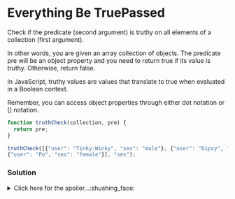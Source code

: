# Everything Be TruePassed
Check if the predicate (second argument) is truthy on all elements of a collection (first argument).

In other words, you are given an array collection of objects. The predicate pre will be an object property and you need to return true if its value is truthy. Otherwise, return false.

In JavaScript, truthy values are values that translate to true when evaluated in a Boolean context.

Remember, you can access object properties through either dot notation or [] notation.

```javascript
function truthCheck(collection, pre) {
  return pre;
}

truthCheck([{"user": "Tinky-Winky", "sex": "male"}, {"user": "Dipsy", "sex": "male"}, {"user": "Laa-Laa", "sex": "female"}, 
{"user": "Po", "sex": "female"}], "sex");
```

### Solution

<details>
  <summary>Click here for the spoiler...:shushing_face:</summary>

```javascript
function truthCheck(collection, pre) {
  return collection.every((obj) => obj[pre]);
}

truthCheck([{"user": "Tinky-Winky", "sex": "male"}, {"user": "Dipsy", "sex": "male"}, {"user": "Laa-Laa", "sex": "female"}, 
{"user": "Po", "sex": "female"}], "sex") // returns true

truthCheck([{"user": "Tinky-Winky", "sex": "male"}, {"user": "Dipsy"}, {"user": "Laa-Laa", "sex": "female"}, 
{"user": "Po", "sex": "female"}], "sex"); // returns false
```
  </details>
